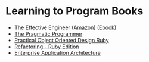 # Learning to Program Books

* The Effective Engineer ([Amazon](http://www.amazon.com/Effective-Engineer-Engineering-Disproportionate-Meaningful/dp/0996128107/)) ([Ebook](https://www.theeffectiveengineer.com/book))
* [The Pragmatic Programmer](http://www.amazon.com/Pragmatic-Programmer-Journeyman-Master-ebook/dp/B003GCTQAE)
* [Practical Object Oriented Design Ruby](http://www.amazon.com/Practical-Object-Oriented-Design-Ruby-Addison-Wesley/dp/0321721330)
* [Refactoring - Ruby Edition](http://www.amazon.com/Refactoring-Ruby-Addison-Wesley-Professional-ebook/dp/B002TIOYWG/)
* [Enterprise Application Architecture](http://www.amazon.com/Enterprise-Application-Architecture-Addison-Wesley-Signature-ebook/)

